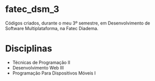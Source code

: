 # fatec_dsm_3
Códigos criados, durante o meu 3º semestre, em Desenvolvimento de Software Multiplataforma, na Fatec Diadema.


# Disciplinas
- Técnicas de Programação II
- Desenvolvimento Web III
- Programação Para Dispositivos Móveis I
